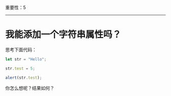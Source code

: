 重要性：5

---

# 我能添加一个字符串属性吗？


思考下面代码：

```js
let str = "Hello";

str.test = 5;

alert(str.test);
```

你怎么想呢？结果如何？
